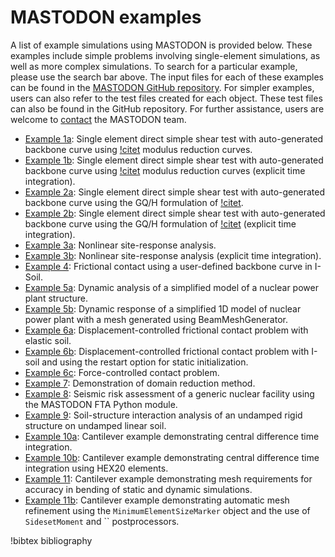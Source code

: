 # MASTODON examples

A list of example simulations using MASTODON is provided below. These examples include simple problems involving single-element simulations, as well as more complex simulations. To search for a particular example, please use the search bar above. The input files for each of these examples can be found in the [MASTODON GitHub repository](https://github.com/idaholab/mastodon). For simpler examples, users can also refer to the test files created for each object. These test files can also be found in the GitHub repository. For further assistance, users are welcome to [contact](/contact_us.md) the MASTODON team.

- [Example 1a](examples/example1a.md): Single element direct simple shear test with auto-generated backbone curve using [!citet](darendeli2001development) modulus reduction curves.
- [Example 1b](examples/example1b.md): Single element direct simple shear test with auto-generated backbone curve using [!citet](darendeli2001development) modulus reduction curves (explicit time integration).
- [Example 2a](examples/example2a.md): Single element direct simple shear test with auto-generated backbone curve using the GQ/H formulation of [!citet](groholski2016simplified).
- [Example 2b](examples/example2b.md): Single element direct simple shear test with auto-generated backbone curve using the GQ/H formulation of [!citet](groholski2016simplified) (explicit time integration).
- [Example 3a](examples/example3a.md): Nonlinear site-response analysis.
- [Example 3b](examples/example3b.md): Nonlinear site-response analysis (explicit time integration).
- [Example 4](examples/example4.md): Frictional contact using a user-defined backbone curve in I-Soil.
- [Example 5a](examples/example5a.md): Dynamic analysis of a simplified model of a nuclear power plant structure.
- [Example 5b](examples/example5b.md): Dynamic response of a simplified 1D model of nuclear power plant with a mesh generated using BeamMeshGenerator.
- [Example 6a](examples/example6a.md): Displacement-controlled frictional contact problem with elastic soil.
- [Example 6b](examples/example6b.md): Displacement-controlled frictional contact problem with I-soil and using the restart option for static initialization.
- [Example 6c](examples/example6c.md): Force-controlled contact problem.
- [Example 7](examples/example7.md): Demonstration of domain reduction method.
- [Example 8](examples/example8.md): Seismic risk assessment of a generic nuclear facility using the MASTODON FTA Python module.
- [Example 9](examples/example9.md): Soil-structure interaction analysis of an undamped rigid structure on undamped linear soil.
- [Example 10a](examples/example10a.md): Cantilever example demonstrating central difference time integration.
- [Example 10b](examples/example10b.md): Cantilever example demonstrating central difference time integration using HEX20 elements.
- [Example 11](examples/example11.md): Cantilever example demonstrating mesh requirements for accuracy in bending of static and dynamic simulations.
- [Example 11b](examples/example11b.md): Cantilever example demonstrating automatic mesh refinement using the `MinimumElementSizeMarker` object and the use of `SidesetMoment` and `` postprocessors.

!bibtex bibliography
